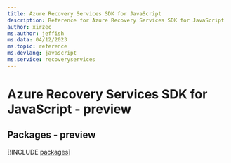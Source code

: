 ```yaml
---
title: Azure Recovery Services SDK for JavaScript
description: Reference for Azure Recovery Services SDK for JavaScript
author: xirzec
ms.author: jeffish
ms.data: 04/12/2023
ms.topic: reference
ms.devlang: javascript
ms.service: recoveryservices
---
```

# Azure Recovery Services SDK for JavaScript - preview
## Packages - preview
[!INCLUDE [packages](recovery-services-index.md)]